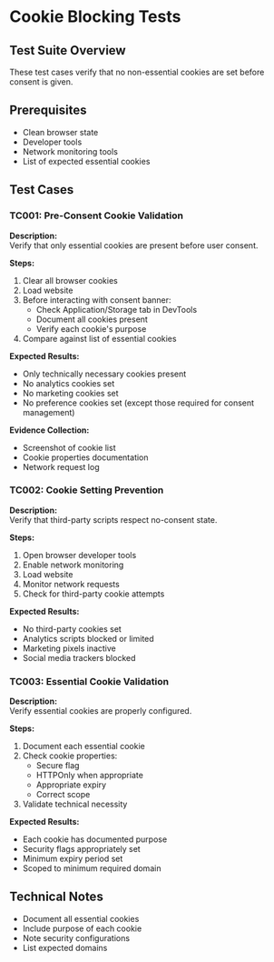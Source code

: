 # Cookie Blocking Tests

## Test Suite Overview
These test cases verify that no non-essential cookies are set before consent is given.

## Prerequisites
* Clean browser state
* Developer tools
* Network monitoring tools
* List of expected essential cookies

## Test Cases

### TC001: Pre-Consent Cookie Validation
**Description:**  
Verify that only essential cookies are present before user consent.

**Steps:**
1. Clear all browser cookies
2. Load website
3. Before interacting with consent banner:
   - Check Application/Storage tab in DevTools
   - Document all cookies present
   - Verify each cookie's purpose
4. Compare against list of essential cookies

**Expected Results:**
- Only technically necessary cookies present
- No analytics cookies set
- No marketing cookies set
- No preference cookies set (except those required for consent management)

**Evidence Collection:**
- Screenshot of cookie list
- Cookie properties documentation
- Network request log

### TC002: Cookie Setting Prevention
**Description:**  
Verify that third-party scripts respect no-consent state.

**Steps:**
1. Open browser developer tools
2. Enable network monitoring
3. Load website
4. Monitor network requests
5. Check for third-party cookie attempts

**Expected Results:**
- No third-party cookies set
- Analytics scripts blocked or limited
- Marketing pixels inactive
- Social media trackers blocked

### TC003: Essential Cookie Validation
**Description:**  
Verify essential cookies are properly configured.

**Steps:**
1. Document each essential cookie
2. Check cookie properties:
   - Secure flag
   - HTTPOnly when appropriate
   - Appropriate expiry
   - Correct scope
3. Validate technical necessity

**Expected Results:**
- Each cookie has documented purpose
- Security flags appropriately set
- Minimum expiry period set
- Scoped to minimum required domain

## Technical Notes
- Document all essential cookies
- Include purpose of each cookie
- Note security configurations
- List expected domains

